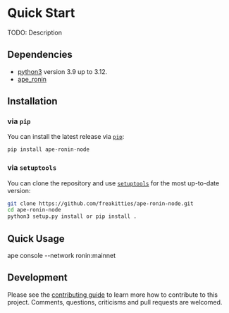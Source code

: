 # Quick Start

TODO: Description

## Dependencies

- [python3](https://www.python.org/downloads) version 3.9 up to 3.12.
- [ape_ronin](https://github.com/freakitties/ape-ronin)

## Installation

### via `pip`

You can install the latest release via [`pip`](https://pypi.org/project/pip/):

```bash
pip install ape-ronin-node
```

### via `setuptools`

You can clone the repository and use [`setuptools`](https://github.com/pypa/setuptools) for the most up-to-date version:

```bash
git clone https://github.com/freakitties/ape-ronin-node.git
cd ape-ronin-node
python3 setup.py install or pip install .
```

## Quick Usage

ape console --network ronin:mainnet

## Development

Please see the [contributing guide](CONTRIBUTING.md) to learn more how to contribute to this project.
Comments, questions, criticisms and pull requests are welcomed.
